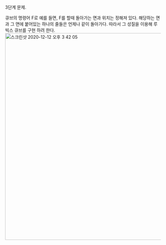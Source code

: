 3단계 문제.

큐브의 명령어 F로 예를 들면, F를 할때 돌아가는 면과 위치는 정해져 있다. 해당하는 면과 그 면에 붙어있는 하나의 줄들은 언제나 같이 돌아가다. 따라서 그 성질을 이용해 루빅스 큐브를 구현 하려 한다.
<img width="667" alt="스크린샷 2020-12-12 오후 3 42 05" src="https://user-images.githubusercontent.com/58679737/101977458-e6cbb880-3c90-11eb-94b7-7dcf9dec387b.png">
